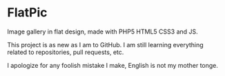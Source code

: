 # FlatPic
Image gallery in flat design, made with PHP5 HTML5 CSS3 and JS.

This project is as new as I am to GitHub. I am still learning everything related to repositories, pull requests, etc.

I apologize for any foolish mistake I make, English is not my mother tonge.
